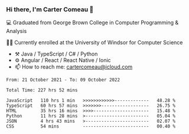 ### Hi there, I'm Carter Comeau 👋

💻 Graduated from George Brown College in Computer Programming & Analysis

🙋‍♂️ Currently enrolled at the University of Windsor for Computer Science

- ⚒️ Java / TypeScript / C# / Python
- ⚙️ Angular / React / React Native / Ionic
- 📫 How to reach me: cartercomeau@icloud.com

<!--START_SECTION:waka-->

```text
From: 21 October 2021 - To: 09 October 2022

Total Time: 227 hrs 52 mins

JavaScript   110 hrs 1 min   >>>>>>>>>>>>-------------   48.28 %
TypeScript   60 hrs 57 mins  >>>>>>>------------------   26.75 %
HTML         35 hrs 16 mins  >>>>---------------------   15.48 %
Python       11 hrs 28 mins  >------------------------   05.04 %
JSON         4 hrs 43 mins   >------------------------   02.07 %
CSS          54 mins         -------------------------   00.40 %
```

<!--END_SECTION:waka-->

